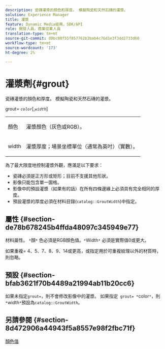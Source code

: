 ```yaml
---
description: 瓷磚灌漿的顏色和厚度。 模擬陶瓷和天然石磚的灌漿。
solution: Experience Manager
title: 灌漿
feature: Dynamic Media經典，SDK/API
role: 開發人員，商業從業人員
translation-type: tm+mt
source-git-commit: d0bc88f55f857762b3bab4c76d1e3f3dd2733d60
workflow-type: tm+mt
source-wordcount: '173'
ht-degree: 2%

---
```



# 灌漿劑{#grout}

瓷磚灌漿的顏色和厚度。 模擬陶瓷和天然石磚的灌漿。

grout= *`color`*[,*`width`*]

<table id="simpletable_302B78CFC8F14E0F962D1D2064AD1371"> 
 <tr class="strow"> 
  <td class="stentry"> <p> <span class="codeph"> <span class="varname"> 顏色  </span> </span> </p> </td> 
  <td class="stentry"> <p>灌漿顏色（灰色或RGB）。 </p> </td> 
 </tr> 
 <tr class="strow"> 
  <td class="stentry"> <p> <span class="codeph"> <span class="varname"> width </span> </span> </p> </td> 
  <td class="stentry"> <p>灌漿厚度；場景坐標單位（通常為英吋）（實數）。 </p> </td> 
 </tr> 
</table>

為了最大限度地控制灌漿外觀，應滿足以下要求：

* 瓷磚必須是正方形或矩形；目前不支援其他形狀。
* 影像只能包含單一圖格。
* 影像中的預設灌漿（如果有的話）在所有四條邊緣上必須具有完全相同的厚度。
* 預設灌漿的厚度必須在材料目錄(`catalog::GroutWidth`)中指定。

## 屬性 {#section-de78b678245b4ffda48097c345949e77}

材料屬性。 `*`顏`*` 色必須是RGB顏色值。`*`Width`*` 必須是實際值0或更大。

如果重複= 4、5、7、8、9、14或更高，或指定用於可重複紋理以外的材質時，則忽略。

## 預設 {#section-bfab3621f70b4489a21994ab11b20cc6}

如果未指定`grout=`，則不會修改影像中的灌漿。 如果指定` grout= *`color`*`，則`*`width`*`預設為`catalog::GroutWidth`。

## 另請參閱 {#section-8d472906a44943f5a8557e98f2fbc71f}

[顏色值](../../../../../ir-api/http-protocol/image-rendering-api-ref/c-ir-http-protocol-ref/c-ir-http-protocol-syntax-and-features/r-ir-color-values.md#reference-657f95c0841742d2a55a48bc938303f6)
